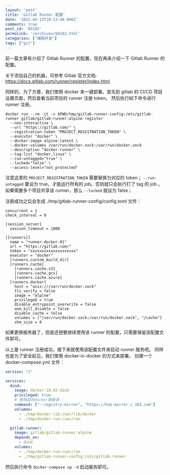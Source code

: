 ```yaml
---
layout: 'post'
title: 'Gitlab Runner 配置'
date: '2021-04-13T10:13:48.096Z'
comments: true
post_id: '84182'
permalink: '/archives/84182.html'
categories: ["编程开发"]
tags: ["git"]
---
```


前一篇文章有介绍了 Gitlab Runner 的配置，现在再来介绍一下 Gitlab Runner 的配置。

关于添加自己的机器，可参考 Gitlab 官方文档: https://docs.gitlab.com/runner/register/index.html

同样的，为了方便，我们使用 docker 来一键部署。首先到 gitlab 的 CI/CD 项目设置页面，然后查看当前项目的 runner 注册 token。
然后执行如下命令进行 runner 注册。

```
docker run --rm -it -v $PWD/tmp/gitlab-runner-config:/etc/gitlab-runner gitlab/gitlab-runner:alpine register
  --non-interactive \
  --url "https://gitlab.com/" \
  --registration-token "PROJECT_REGISTRATION_TOKEN" \
  --executor "docker" \
  --docker-image alpine:latest \
  --docker-volumes /var/run/docker.sock:/var/run/docker.sock
  --description "docker-runner" \
  --tag-list "docker,linux" \
  --run-untagged="true" \
  --locked="false" \
  --access-level="not_protected"
```

注意这里的 `PROJECT_REGISTRATION_TOKEN` 需要替换为对应的 token；
`--run-untagged` 要设为 true，才能运行所有的 job。否则就只会执行打了 tag 的 job 。
如果需要多个项目共享该 runner，那么 `--locked` 就设为 false；

注册成功之后会生成 ./tmp/gitlab-runner-config/config.toml 文件：
```
concurrent = 1
check_interval = 0

[session_server]
  session_timeout = 1800

[[runners]]
  name = "runner-docker-01"
  url = "https://gitlab.com/"
  token = "xxxxxxxxxxxxxxxxxxxx"
  executor = "docker"
  [runners.custom_build_dir]
  [runners.cache]
    [runners.cache.s3]
    [runners.cache.gcs]
    [runners.cache.azure]
  [runners.docker]
    host = "unix:///var/run/docker.sock"
    tls_verify = false
    image = "alpine"
    privileged = true
    disable_entrypoint_overwrite = false
    oom_kill_disable = false
    disable_cache = false
    volumes = ["/var/run/docker.sock:/var/run/docker.sock", "/cache"]
    shm_size = 0
```

如果更换服务器了，但是还想要继续使用该 runner 的配置，只需要保留该配置文件即可。

以上是 runner 注册成功，接下来就使用该配置文件来启动 runner 服务吧。
同样也是为了安全起见，我们使用 docker-in-docker 的方式来部署。
创建一个 docker-compose.yml 文件：

```yaml
version: "2"

services:
  dind:
    image: docker:19.03-dind
    privileged: true
    # 使用国内docker镜像源
    command: ["--registry-mirror", "https://hub-mirror.c.163.com"]
    volumes:
      - ./tmp/docker-lib:/var/lib/docker
      - ./tmp/docker-run:/var/run

  gitlab-runner:
    image: gitlab/gitlab-runner:alpine
    depends_on:
      - dind
    volumes:
      - ./tmp/docker-run:/var/run
      - ./tmp/gitlab-runner-config:/etc/gitlab-runner
```

然后执行命令 `docker-compose up -d` 启动服务即可。
